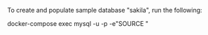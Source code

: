 To create and populate sample database "sakila", run the following:

docker-compose exec <database-service> mysql -u<mysql-user> -p<mysql-password> -e"SOURCE <path-to-sql-file>"
